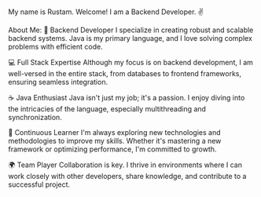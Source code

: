My name is Rustam. Welcome! 
I am a Backend Developer. :v:

About Me:
🔧 Backend Developer
I specialize in creating robust and scalable backend systems. Java is my primary language, and I love solving complex problems with efficient code.

💻 Full Stack Expertise
Although my focus is on backend development, I am well-versed in the entire stack, from databases to frontend frameworks, ensuring seamless integration.

☕ Java Enthusiast
Java isn't just my job; it's a passion. I enjoy diving into the intricacies of the language, especially multithreading and synchronization.

🚀 Continuous Learner
I'm always exploring new technologies and methodologies to improve my skills. Whether it's mastering a new framework or optimizing performance, I'm committed to growth.

🌍 Team Player
Collaboration is key. I thrive in environments where I can work closely with other developers, share knowledge, and contribute to a successful project.

